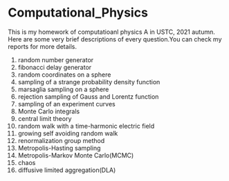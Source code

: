 # Computational_Physics
This is my homework of computatioanl physics A in USTC, 2021 autumn.
Here are some very brief descriptions of every question.You can check my reports for more details.
1. random number generator
2. fibonacci delay generator
3. random coordinates on a sphere
4. sampling of a strange probability density function
5. marsaglia sampling on a sphere
6. rejection sampling of Gauss and Lorentz function
7. sampling of an experiment curves
8. Monte Carlo integrals
9. central limit theory
10. random walk with a time-harmonic electric field
11. growing self avoiding random walk
12. renormalization group method
13. Metropolis-Hasting sampling 
14. Metropolis-Markov Monte Carlo(MCMC)
15. chaos
16. diffusive limited aggregation(DLA) 
